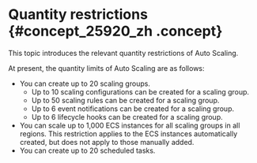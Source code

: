 # Quantity restrictions {#concept_25920_zh .concept}

This topic introduces the relevant quantity restrictions of Auto Scaling.

At present, the quantity limits of Auto Scaling are as follows:

-   You can create up to 20 scaling groups.
    -   Up to 10 scaling configurations can be created for a scaling group.
    -   Up to 50 scaling rules can be created for a scaling group.
    -   Up to 6 event notifications can be created for a scaling group.
    -   Up to 6 lifecycle hooks can be created for a scaling group.
-   You can scale up to 1,000 ECS instances for all scaling groups in all regions. This restriction applies to the ECS instances automatically created, but does not apply to those manually added.
-   You can create up to 20 scheduled tasks.

